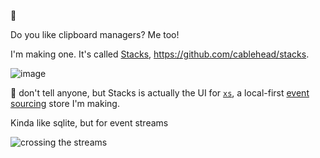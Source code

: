 👋

Do you like clipboard managers? Me too!

I'm making one. It's called [Stacks](https://stacks.cross.stream), https://github.com/cablehead/stacks.

![image](https://github.com/user-attachments/assets/f69cf280-adb3-4568-b6ae-3b0eb5c99092)

 🤫 don't tell anyone, but Stacks is actually the UI for [`xs`](https://github.com/cablehead/xs), a local-first [event sourcing](https://martinfowler.com/eaaDev/EventSourcing.html) store I'm making.

Kinda like sqlite, but for event streams

![crossing the streams](https://github.com/user-attachments/assets/2bcaee6a-eb86-4da6-b2d3-0cac8a034811)

